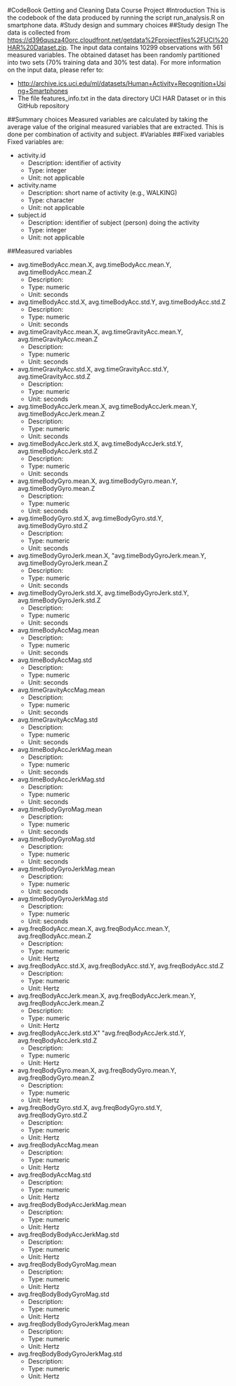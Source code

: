 #CodeBook Getting and Cleaning Data Course Project
#Introduction
This is the codebook of the data produced by running the script run_analysis.R on smartphone data. 
#Study design and summary choices
##Study design
The data is collected from https://d396qusza40orc.cloudfront.net/getdata%2Fprojectfiles%2FUCI%20HAR%20Dataset.zip.
The input data contains 10299 observations with 561 measured variables. The obtained dataset has been randomly partitioned into two sets (70% training data and 30% test data).
For more information on the input data, please refer to:
* http://archive.ics.uci.edu/ml/datasets/Human+Activity+Recognition+Using+Smartphones
* The file features_info.txt in the data directory UCI HAR Dataset or in this GitHub repository

##Summary choices
Measured variables are calculated by taking the average value of the original measured variables that are extracted.
This is done per combination of activity and subject.
#Variables
##Fixed variables
Fixed variables are:
* activity.id
  * Description: identifier of activity
  * Type: integer
  * Unit: not applicable
* activity.name
  * Description: short name of activity (e.g., WALKING)
  * Type: character
  * Unit: not applicable
* subject.id
  * Description: identifier of subject (person) doing the activity
  * Type: integer
  * Unit: not applicable

##Measured variables

* avg.timeBodyAcc.mean.X, avg.timeBodyAcc.mean.Y, avg.timeBodyAcc.mean.Z
  * Description: 
  * Type: numeric
  * Unit: seconds
* avg.timeBodyAcc.std.X, avg.timeBodyAcc.std.Y, avg.timeBodyAcc.std.Z
  * Description: 
  * Type: numeric
  * Unit: seconds
* avg.timeGravityAcc.mean.X, avg.timeGravityAcc.mean.Y, avg.timeGravityAcc.mean.Z
  * Description: 
  * Type: numeric
  * Unit: seconds
* avg.timeGravityAcc.std.X, avg.timeGravityAcc.std.Y, avg.timeGravityAcc.std.Z
  * Description: 
  * Type: numeric
  * Unit: seconds
* avg.timeBodyAccJerk.mean.X, avg.timeBodyAccJerk.mean.Y, avg.timeBodyAccJerk.mean.Z
  * Description: 
  * Type: numeric
  * Unit: seconds
* avg.timeBodyAccJerk.std.X, avg.timeBodyAccJerk.std.Y, avg.timeBodyAccJerk.std.Z
  * Description: 
  * Type: numeric
  * Unit: seconds
* avg.timeBodyGyro.mean.X, avg.timeBodyGyro.mean.Y, avg.timeBodyGyro.mean.Z
  * Description: 
  * Type: numeric
  * Unit: seconds
* avg.timeBodyGyro.std.X, avg.timeBodyGyro.std.Y, avg.timeBodyGyro.std.Z
  * Description: 
  * Type: numeric
  * Unit: seconds
* avg.timeBodyGyroJerk.mean.X, "avg.timeBodyGyroJerk.mean.Y, avg.timeBodyGyroJerk.mean.Z
  * Description: 
  * Type: numeric
  * Unit: seconds
* avg.timeBodyGyroJerk.std.X, avg.timeBodyGyroJerk.std.Y, avg.timeBodyGyroJerk.std.Z
  * Description: 
  * Type: numeric
  * Unit: seconds
* avg.timeBodyAccMag.mean
  * Description: 
  * Type: numeric
  * Unit: seconds
* avg.timeBodyAccMag.std
  * Description: 
  * Type: numeric
  * Unit: seconds
* avg.timeGravityAccMag.mean
  * Description: 
  * Type: numeric
  * Unit: seconds
* avg.timeGravityAccMag.std
  * Description: 
  * Type: numeric
  * Unit: seconds
* avg.timeBodyAccJerkMag.mean
  * Description: 
  * Type: numeric
  * Unit: seconds
* avg.timeBodyAccJerkMag.std
  * Description: 
  * Type: numeric
  * Unit: seconds
* avg.timeBodyGyroMag.mean
  * Description: 
  * Type: numeric
  * Unit: seconds
* avg.timeBodyGyroMag.std
  * Description: 
  * Type: numeric
  * Unit: seconds
* avg.timeBodyGyroJerkMag.mean
  * Description: 
  * Type: numeric
  * Unit: seconds
* avg.timeBodyGyroJerkMag.std
  * Description: 
  * Type: numeric
  * Unit: seconds
* avg.freqBodyAcc.mean.X, avg.freqBodyAcc.mean.Y, avg.freqBodyAcc.mean.Z
  * Description: 
  * Type: numeric
  * Unit: Hertz
* avg.freqBodyAcc.std.X, avg.freqBodyAcc.std.Y, avg.freqBodyAcc.std.Z
  * Description: 
  * Type: numeric
  * Unit: Hertz
* avg.freqBodyAccJerk.mean.X, avg.freqBodyAccJerk.mean.Y, avg.freqBodyAccJerk.mean.Z
  * Description: 
  * Type: numeric
  * Unit: Hertz
* avg.freqBodyAccJerk.std.X" "avg.freqBodyAccJerk.std.Y, avg.freqBodyAccJerk.std.Z
  * Description: 
  * Type: numeric
  * Unit: Hertz
* avg.freqBodyGyro.mean.X, avg.freqBodyGyro.mean.Y, avg.freqBodyGyro.mean.Z
  * Description: 
  * Type: numeric
  * Unit: Hertz
* avg.freqBodyGyro.std.X, avg.freqBodyGyro.std.Y, avg.freqBodyGyro.std.Z
  * Description: 
  * Type: numeric
  * Unit: Hertz
* avg.freqBodyAccMag.mean
  * Description: 
  * Type: numeric
  * Unit: Hertz
* avg.freqBodyAccMag.std
  * Description: 
  * Type: numeric
  * Unit: Hertz
* avg.freqBodyBodyAccJerkMag.mean
  * Description: 
  * Type: numeric
  * Unit: Hertz
* avg.freqBodyBodyAccJerkMag.std
  * Description: 
  * Type: numeric
  * Unit: Hertz
* avg.freqBodyBodyGyroMag.mean
  * Description: 
  * Type: numeric
  * Unit: Hertz
* avg.freqBodyBodyGyroMag.std
  * Description: 
  * Type: numeric
  * Unit: Hertz
* avg.freqBodyBodyGyroJerkMag.mean
  * Description: 
  * Type: numeric
  * Unit: Hertz
* avg.freqBodyBodyGyroJerkMag.std
  * Description: 
  * Type: numeric
  * Unit: Hertz
